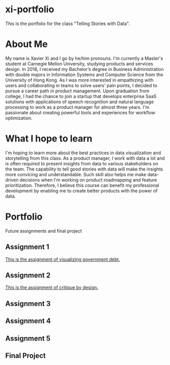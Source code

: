 # xi-portfolio
This is the portfolio for the class "Telling Stories with Data".


# About Me
My name is Xavier Xi and I go by he/him pronouns. I'm currently a Master's student at Carnegie Mellon University, studying products and services design. In 2018, I received my Bachelor’s degree in Business Administration with double majors in Information Systems and Computer Science from the University of Hong Kong. As I was more interested in empathizing with users and collaborating in teams to solve users’ pain points, I decided to pursue a career path in product management. Upon graduation from college, I had the chance to join a startup that develops enterprise SaaS solutions with applications of speech recognition and natural language processing to work as a product manager for almost three years. I'm passionate about creating powerful tools and experiences for workflow optimization.


# What I hope to learn
I'm hoping to learn more about the best practices in data visualization and storytelling from this class. As a product manager, I work with data a lot and is often required to present insights from data to various stakeholders on the team. The capability to tell good stories with data will make the insights more convicing and understandable. Such skill also helps me make data-driven decisions when I'm working on product roadmapping and feature prioritization. Therefore, I believe this course can benefit my professional development by enabling me to create better products with the power of data.


# Portfolio
Future assignments and final project

## Assignment 1
[This is the assignment of visualizing government debt.](/dataviz.md)

## Assignment 2
[This is the assignment of critique by design.](/critique-by-design.md)


## Assignment 3
## Assignment 4
## Assignment 5
## Final Project
